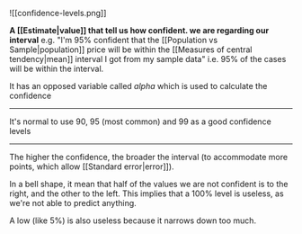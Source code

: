 ![[confidence-levels.png]]

**A [[Estimate|value]] that tell us how confident. we are regarding our interval** e.g. "I'm 95% confident that the [[Population vs Sample|population]] price will be within the [[Measures of central tendency|mean]] interval I got from my sample data" i.e. 95% of the cases will be within the interval.

It has an opposed variable called _alpha_ which is used to calculate the confidence

---

It's normal to use 90, 95 (most common) and 99 as a good confidence levels

---

The higher the confidence, the broader the interval (to accommodate more points, which allow [[Standard error|error]]).

In a bell shape, it mean that half of the values we are not confident is to the right, and the other to the left. This implies that a 100% level is useless, as we're not able to predict anything.

A low (like 5%) is also useless because it narrows down too much.